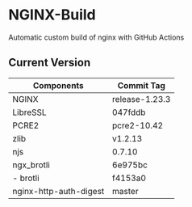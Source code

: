 # NGINX-Build
Automatic custom build of nginx with GitHub Actions

## Current Version
| Components | Commit Tag |
|--|--|
| NGINX | release-1.23.3 |
| LibreSSL | 047fddb |
| PCRE2 | pcre2-10.42 |
| zlib | v1.2.13 |
| njs | 0.7.10 |
| ngx_brotli | 6e975bc |
| - brotli | f4153a0 |
| nginx-http-auth-digest | master |
